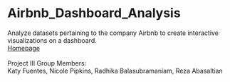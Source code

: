 # Airbnb_Dashboard_Analysis
Analyze datasets pertaining to the company Airbnb to create interactive visualizations on a dashboard.<br>
<a href="https://abasaltr.github.io/Airbnb_Dashboard_Analysis/Airbnb-v1/">Homepage</a>
<br>
<br>
Project III Group Members:<br>
Katy Fuentes, Nicole Pipkins, Radhika Balasubramaniam, Reza Abasaltian